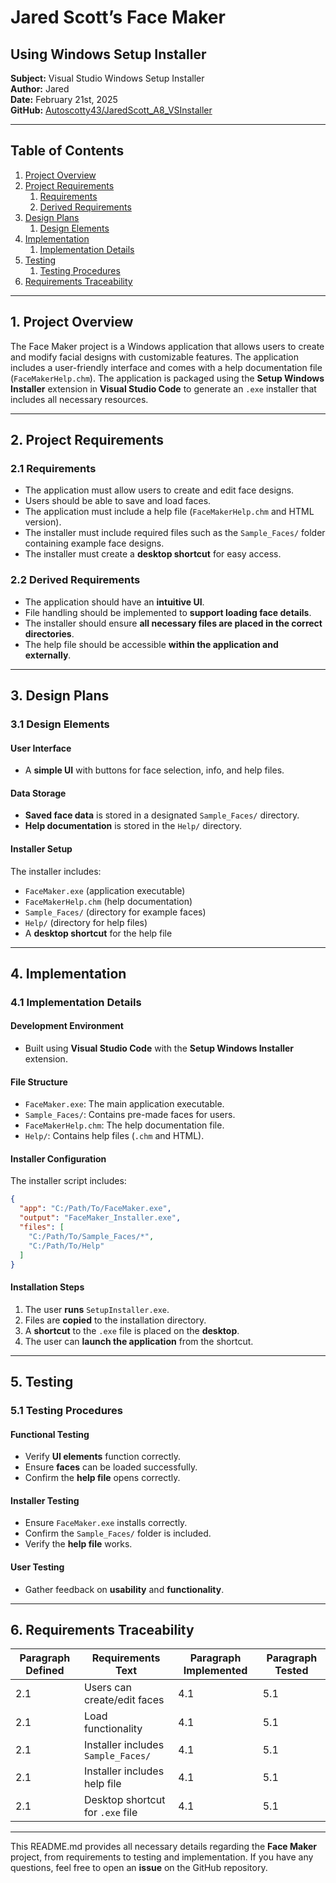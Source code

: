 # Jared Scott’s Face Maker
## Using Windows Setup Installer

**Subject:** Visual Studio Windows Setup Installer  
**Author:** Jared  
**Date:** February 21st, 2025  
**GitHub:** [Autoscotty43/JaredScott_A8_VSInstaller](https://github.com/Autoscotty43/JaredScott_A8_VSInstaller)

---

## Table of Contents
1. [Project Overview](#project-overview)
2. [Project Requirements](#project-requirements)
   1. [Requirements](#requirements)
   2. [Derived Requirements](#derived-requirements)
3. [Design Plans](#design-plans)
   1. [Design Elements](#design-elements)
4. [Implementation](#implementation)
   1. [Implementation Details](#implementation-details)
5. [Testing](#testing)
   1. [Testing Procedures](#testing-procedures)
6. [Requirements Traceability](#requirements-traceability)

---

## 1. Project Overview
The Face Maker project is a Windows application that allows users to create and modify facial designs with customizable features. The application includes a user-friendly interface and comes with a help documentation file (`FaceMakerHelp.chm`). The application is packaged using the **Setup Windows Installer** extension in **Visual Studio Code** to generate an `.exe` installer that includes all necessary resources.

---

## 2. Project Requirements
### 2.1 Requirements
- The application must allow users to create and edit face designs.
- Users should be able to save and load faces.
- The application must include a help file (`FaceMakerHelp.chm` and HTML version).
- The installer must include required files such as the `Sample_Faces/` folder containing example face designs.
- The installer must create a **desktop shortcut** for easy access.

### 2.2 Derived Requirements
- The application should have an **intuitive UI**.
- File handling should be implemented to **support loading face details**.
- The installer should ensure **all necessary files are placed in the correct directories**.
- The help file should be accessible **within the application and externally**.

---

## 3. Design Plans
### 3.1 Design Elements
#### User Interface
- A **simple UI** with buttons for face selection, info, and help files.

#### Data Storage
- **Saved face data** is stored in a designated `Sample_Faces/` directory.
- **Help documentation** is stored in the `Help/` directory.

#### Installer Setup
The installer includes:
- `FaceMaker.exe` (application executable)
- `FaceMakerHelp.chm` (help documentation)
- `Sample_Faces/` (directory for example faces)
- `Help/` (directory for help files)
- A **desktop shortcut** for the help file

---

## 4. Implementation
### 4.1 Implementation Details
#### Development Environment
- Built using **Visual Studio Code** with the **Setup Windows Installer** extension.

#### File Structure
- `FaceMaker.exe`: The main application executable.
- `Sample_Faces/`: Contains pre-made faces for users.
- `FaceMakerHelp.chm`: The help documentation file.
- `Help/`: Contains help files (`.chm` and HTML).

#### Installer Configuration
The installer script includes:
```json
{
  "app": "C:/Path/To/FaceMaker.exe",
  "output": "FaceMaker_Installer.exe",
  "files": [
    "C:/Path/To/Sample_Faces/*",
    "C:/Path/To/Help"
  ]
}
```

#### Installation Steps
1. The user **runs** `SetupInstaller.exe`.
2. Files are **copied** to the installation directory.
3. A **shortcut** to the `.exe` file is placed on the **desktop**.
4. The user can **launch the application** from the shortcut.

---

## 5. Testing
### 5.1 Testing Procedures
#### Functional Testing
- Verify **UI elements** function correctly.
- Ensure **faces** can be loaded successfully.
- Confirm the **help file** opens correctly.

#### Installer Testing
- Ensure `FaceMaker.exe` installs correctly.
- Confirm the `Sample_Faces/` folder is included.
- Verify the **help file** works.

#### User Testing
- Gather feedback on **usability** and **functionality**.

---

## 6. Requirements Traceability

| Paragraph Defined | Requirements Text | Paragraph Implemented | Paragraph Tested |
|------------------|------------------|----------------------|------------------|
| 2.1 | Users can create/edit faces | 4.1 | 5.1 |
| 2.1 | Load functionality | 4.1 | 5.1 |
| 2.1 | Installer includes `Sample_Faces/` | 4.1 | 5.1 |
| 2.1 | Installer includes help file | 4.1 | 5.1 |
| 2.1 | Desktop shortcut for `.exe` file | 4.1 | 5.1 |

---

This README.md provides all necessary details regarding the **Face Maker** project, from requirements to testing and implementation. If you have any questions, feel free to open an **issue** on the GitHub repository.
